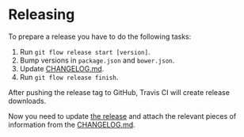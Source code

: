 # Releasing

To prepare a release you have to do the following tasks:

1. Run `git flow release start [version]`.
2. Bump versions in `package.json` and `bower.json`.
3. Update [CHANGELOG.md](CHANGELOG.md).
2. Run `git flow release finish`.

After pushing the release tag to GitHub, Travis CI will create release downloads.

Now you need to update [the release](https://github.com/richard67/shariff-plus/releases) and attach the relevant pieces of information from the [CHANGELOG.md](CHANGELOG.md).
